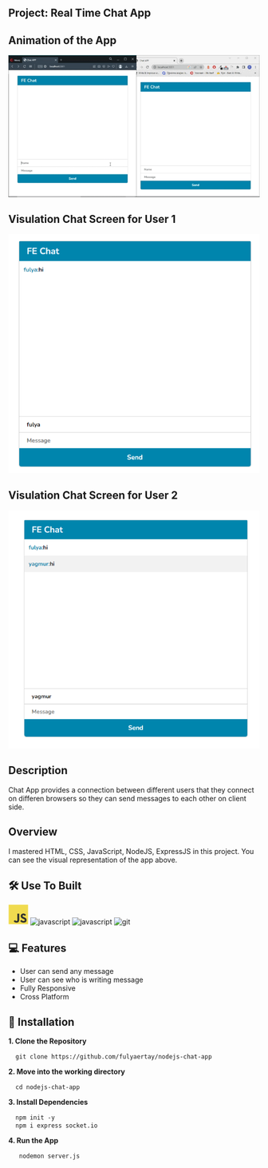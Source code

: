 ## Project: Real Time Chat App


## Animation of the App

![image](./chat-app.gif)

## Visulation Chat Screen for User 1

![image](./user1.png)

## Visulation Chat Screen for User 2

![image](./user2.png)


## Description
Chat App provides a connection between different users that they connect on differen browsers so they can send messages to each other on client side.



## Overview
I mastered HTML, CSS, JavaScript, NodeJS, ExpressJS in this project. You can see the visual representation of the app above.
## 🛠 Use To Built

<p align="left"> 
<img src="https://raw.githubusercontent.com/devicons/devicon/master/icons/javascript/javascript-original.svg" alt="javascript" width="40" height="40"/>
<img src="https://cdn.icon-icons.com/icons2/2415/PNG/512/nodejs_original_wordmark_logo_icon_146412.png" alt="javascript" width="40" height="40"/>
<img src="https://cdn.icon-icons.com/icons2/2699/PNG/512/expressjs_logo_icon_169185.png" alt="javascript" width="40" height="40"/>
<img src="https://www.vectorlogo.zone/logos/git-scm/git-scm-icon.svg" alt="git" width="40" height="40"/>

</p>

## 💻 Features

- User can send any message
- User can see who is writing message
- Fully Responsive
- Cross Platform
## 🔋 Installation

**1. Clone the Repository**

```
  git clone https://github.com/fulyaertay/nodejs-chat-app
```

**2. Move into the working directory**

```
  cd nodejs-chat-app
```

**3. Install Dependencies**

```
  npm init -y
  npm i express socket.io
```


**4. Run the App**

```
   nodemon server.js
```
